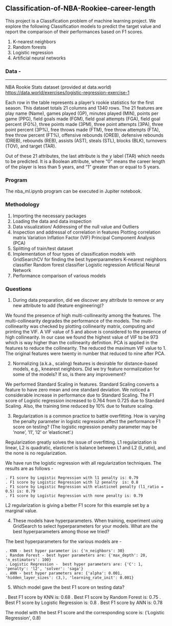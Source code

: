 ## Classification-of-NBA-Rookiee-career-length

This project is a Classification problem of machine learning project. We explore the following Classification models to predict the target value and report the comparison of their performances based on F1 scores.

1. K-nearest neighbors
2. Random forests
3. Logistic regression
4. Artificial neural networks

### Data -
-------------------------------

NBA Rookie Stats dataset (provided at data.world) 
https://data.world/exercises/logistic-regression-exercise-1

Each row in the table represents a player’s rookie statistics for the first season. This dataset totals 21 columns and 1340 rows. 
The 21 features are play name (Name), games played (GP), minutes played (MIN), points per game (PPG), field goals made (FGM), 
field goal attempts (FGA), field goal percent (FG%), three points made (3PM), three point attempts (3PA), three point percent (3P%), 
free throws made (FTM), free throw attempts (FTA), free throw percent (FT%), offensive rebounds (OREB), defensive rebounds (DREB),
rebounds (REB), assists (AST), steals (STL), blocks (BLK), turnovers (TOV), and target (TAR).

Out of these 21 attributes, the last attribute is the y label (TAR) which needs to be predicted. It is a Boolean attribute, where “0” means the career 
length of the player is less than 5 years, and “1” greater than or equal to 5 years. 

### Program

The nba_ml.ipynb program can be executed in Jupiter notebook.

### Methodology

1. Importing the necessary packages
2. Loading the data and data inspection
3. Data visualization/ Addressing of the null value and Outliers
4. Inspection and addressal of correlation in features 
	Plotting correlation matrix
	Variation Inflation Factor (VIF)
	Principal Component Analysis (PCA)
5. Splitting of train/test dataset
6. Implementation of four types of classification models with GridSearchCV for finding the best hyperparameters
	K-nearest neighbors classifier
	Random forest classifier
	Logistic regression
	Artificial Neural Network
7. Performance comparison of various models

### Questions
1. During data preparation, did we discover any attribute to remove or any new attribute to add (feature engineering)? 

We found the presence of high multi-collinearity among the features. The multi-collinearity degrades the performance of the models. The multi-collinearity was checked by plotting collinearity matrix, computing and printing the VIF. A VIF value of 5 and above is considered to the presence of high collinearity. In our case we found the highest value of VIF to be 973 which is way higher than the collinearity definition. PCA is applied in the features to reduce the collinearity. The reduced the maximum VIF value to 1. The original features were twenty in number that reduced to nine after PCA. 

2. Normalizing (a.k.a., scaling) features is desirable for distance-based models, e.g., knearest neighbors. Did we try feature normalization for some of the models? If so, is there any improvement?

We performed Standard Scaling in features. Standard Scaling converts a feature to have zero mean and one standard deviation. We noticed a considerable increase in performance due to Standard Scaling. The F1 score of Logistic regression increased to 0.764 from 0.725 due to Standard Scaling. Also, the training time reduced by 10% due to feature scaling.

3. Regularization is a common practice to battle overfitting. How is varying the penalty parameter in logistic regression affect the performance F1 score on testing? (The logistic regression penalty parameter may be ’none’, ’l1’, ’l2’ or ’elasticnet’.)

Regularization greatly solves the issue of overfitting. L1 regularization is linear, L2 is quadratic, elasticnet is balance between L1 and L2 (li_ratio), and the none is no regularization.

We have run the logistic regression with all regularization techniques. The results are as follows - 

	. F1 score by Logistic Regression with l1 penalty is: 0.79
	. F1 score by Logistic Regression with l2 penalty  is: 0.8
	. F1 score by Logistic Regression with elasticnet penalty (l1_ratio = 0.5) is: 0.79
	. F1 score by Logistic Regression with none penalty is: 0.79

L2 regularization is giving a better F1 score for this example set by a marginal value.

4. These models have hyperparameters. When training, experiment using GridSearch to select hyperparameters for your models. What are the best hyperparameters among those we tried?

The best hyperparameters for the various models are -

	. KNN - best hyper parameter is: {'n_neighbors': 30}
	. Random Forest - best hyper parameters are: {'max_depth': 20, 'n_estimators': 100}
	. Logistic Regression -  best hyper parameters are: {'C': 1, 'penalty': 'l2', 'solver': 'saga'}
	. ANN - best hyper parameters are: {'alpha': 0.001, 'hidden_layer_sizes': (3,), 'learning_rate_init': 0.001}

5. Which model gave the best F1 score on testing data?

. Best F1 score by KNN is: 0.68
. Best F1 score by Random Forest is: 0.75
. Best F1 score by Logistic Regression is: 0.8
. Best F1 score by ANN is: 0.78

The model with the best F1 score and the corresponding score is: ('Logistic Regression', 0.8)
